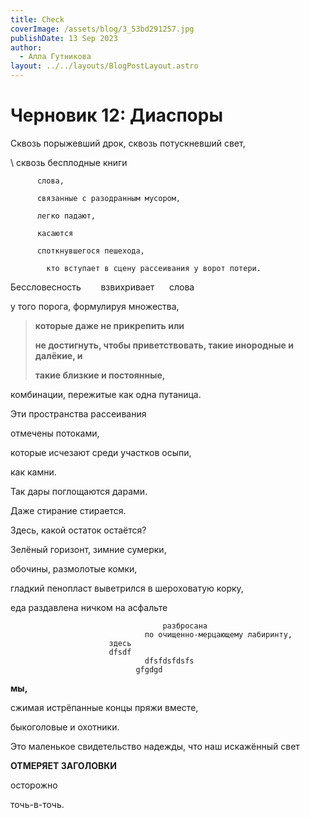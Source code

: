 ```yaml
---
title: Check
coverImage: /assets/blog/3_53bd291257.jpg
publishDate: 13 Sep 2023
author:
  - Алла Гутникова
layout: ../../layouts/BlogPostLayout.astro
---
```

# Черновик 12: Диаспоры

Сквозь порыжевший дрок, сквозь потускневший свет,

\    сквозь бесплодные книги

```
      слова,

      связанные с разодранным мусором,

      легко падают,

      касаются

      споткнувшегося пешехода,

        кто вступает в сцену рассеивания у ворот потери.
```

Бессловесность        взвихривает      слова

у того порога, формулируя множества,

> **которые даже не прикрепить или**
>
> **не достигнуть, чтобы приветствовать, такие инородные и далёкие, и**
>
> **такие близкие и постоянные,**

комбинации, пережитые как одна путаница.

Эти пространства рассеивания

отмечены потоками, 

которые исчезают среди участков осыпи,

как камни.

Так дары поглощаются дарами.

Даже стирание стирается.

Здесь, какой остаток остаётся?

Зелёный горизонт, зимние сумерки,

обочины, размолотые комки,

гладкий пенопласт выветрился в шероховатую корку,

еда раздавлена ничком на асфальте

```
                                  разбросана
                              по очищенно-мерцающему лабиринту,
                      здесь
                      dfsdf
                              dfsfdsfdsfs
                            gfgdgd
```

**мы,**

сжимая истрёпанные концы пряжи вместе,

быкоголовые и охотники.

Это маленькое свидетельство надежды, что наш искажённый свет

**ОТМЕРЯЕТ ЗАГОЛОВКИ**

осторожно

точь-в-точь.